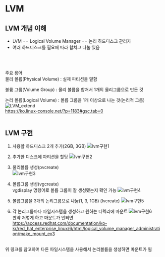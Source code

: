 # LVM
## LVM 개념 이해 
- LVM == Logical Volume Manager == 논리 하드디스크 관리자
- 여러 하드디스크를 필요에 따라 합치고 나눌 있음
<br>
<br>

주요 용어<br>
물리 볼륨(Physical Volume) : 실제 파티션을 말함
<br>

볼륨 그룹(Volume Group) : 물리 볼륨을 합쳐서 1개의 물리그룹으로 만든 것
<br>

논리 볼륨(Logical Volume) : 볼륨 그룹을 1개 이상으로 나눈 것(논리적 그룹)
<br>
![LVM_extend](https://user-images.githubusercontent.com/92290312/190901050-e8ace078-1071-45dd-915d-e407621cae38.jpg)<br>
https://ko.linux-console.net/?p=1183#gsc.tab=0
<br>
<br>
## LVM 구현
1. 사용할 하드디스크 2개 추가(2GB, 3GB)
![lvm구현1](https://user-images.githubusercontent.com/92290312/190901070-1d47f1a5-5760-42df-be75-7667bf01e8a5.png)

2. 추가한 디스크에 파티션을 할당
![lvm구현2](https://user-images.githubusercontent.com/92290312/190901074-3ae5f56e-f6d9-402c-88ca-4d95fd472dee.png)

3. 물리볼륨 생성(pvcreate)<br>
![lvm구현3](https://user-images.githubusercontent.com/92290312/190901078-832c3a01-2120-43db-a67b-af7e86609959.png)

4. 볼륨그룹 생성(vgcreate)<br>
vgdisplay 명령어로 볼륨 그룹이 잘 생성됐는지 확인 가능
![lvm구현4](https://user-images.githubusercontent.com/92290312/190901080-13b82497-853a-4e01-88d4-62be16cb942a.png)

5. 볼륨그룹을 3개의 논리그룹으로 나눔(1, 3, 1GB) (lvcreate)
![lvm구현5](https://user-images.githubusercontent.com/92290312/190901093-03103813-c8d4-44e4-b334-71308407ede3.png)

6. 각 논리그룹마다 파일시스템을 생성하고 원하는 디렉리에 마운트
![lvm구현6](https://user-images.githubusercontent.com/92290312/190901097-4768d3d4-ca4c-470d-9bfa-094c9ccc25bb.png)<br>
만약 저렇게 하고 마운트가 안되면 <br>
https://access.redhat.com/documentation/ko-kr/red_hat_enterprise_linux/6/html/logical_volume_manager_administration/make_mount_ex3
<br>
위 링크를 참고하여 다른 파일시스템을 사용해서 논리볼륨을 생성하면 마운트가 됨
